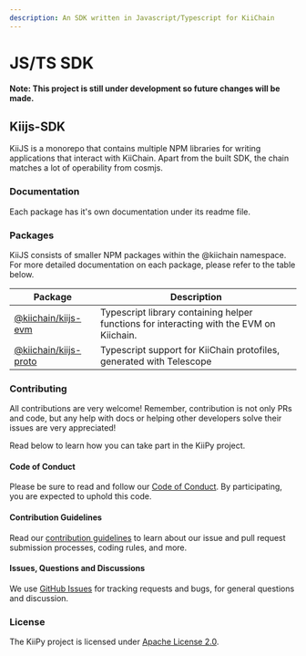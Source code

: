 ```yaml
---
description: An SDK written in Javascript/Typescript for KiiChain
---
```


# JS/TS SDK

**Note: This project is still under development so future changes will be made.**&#x20;

## Kiijs-SDK

KiiJS is a monorepo that contains multiple NPM libraries for writing applications that interact with KiiChain. Apart from the built SDK, the chain matches a lot of operability from cosmjs.

### Documentation

Each package has it's own documentation under its readme file.

### Packages

KiiJS consists of smaller NPM packages within the @kiichain namespace. For more detailed documentation on each package, please refer to the table below.

| Package                                 | Description                                                                              |
| --------------------------------------- | ---------------------------------------------------------------------------------------- |
| [@kiichain/kiijs-evm](kiijs-evm.md)     | Typescript library containing helper functions for interacting with the EVM on Kiichain. |
| [@kiichain/kiijs-proto](kiijs-proto.md) | Typescript support for KiiChain protofiles, generated with Telescope                     |

### Contributing

All contributions are very welcome! Remember, contribution is not only PRs and code, but any help with docs or helping other developers solve their issues are very appreciated!

Read below to learn how you can take part in the KiiPy project.

#### Code of Conduct

Please be sure to read and follow our [Code of Conduct](https://github.com/KiiChain/kiijs-sdk/blob/main/CODE_OF_CONDUCT.md). By participating, you are expected to uphold this code.

#### Contribution Guidelines

Read our [contribution guidelines](https://github.com/KiiChain/kiijs-sdk/blob/main/CONTRIBUTING.md) to learn about our issue and pull request submission processes, coding rules, and more.

#### Issues, Questions and Discussions

We use [GitHub Issues](https://github.com/KiiChain/kiijs-sdk/issues) for tracking requests and bugs, for general questions and discussion.

### License

The KiiPy project is licensed under [Apache License 2.0](https://github.com/KiiChain/kiijs-sdk/blob/main/LICENSE).
